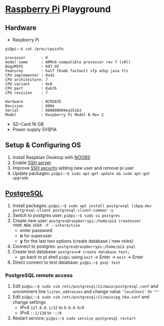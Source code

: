 # [Raspberry Pi](https://www.raspberrypi.org/) Playground

## Hardware
* Raspberry Pi
```
pi@pi:~$ cat /proc/cpuinfo

processor       : 0
model name      : ARMv6-compatible processor rev 7 (v6l)
BogoMIPS        : 697.95
Features        : half thumb fastmult vfp edsp java tls
CPU implementer : 0x41
CPU architecture: 7
CPU variant     : 0x0
CPU part        : 0xb76
CPU revision    : 7

Hardware        : BCM2835
Revision        : 000e
Serial          : 000000009ea35163
Model           : Raspberry Pi Model B Rev 2
```
* SD-Card 16 GB
* Power supply 5V@1A

## Setup & Configuring OS
1. Install Raspbian Desktop with [NOOBS](https://www.raspberrypi.org/downloads/noobs/)
2. Enable [SSH server](https://www.raspberrypi.org/documentation/remote-access/ssh/)
3. Improve [SSH security](https://www.raspberrypi.org/documentation/configuration/security.md) adding new user and remove pi user
4. Update packages: `pi@pi:~$ sudo apt-get update && sudo apt-get upgrade`

## [PostgreSQL](https://www.postgresql.org/)
1. Install packages: `pi@pi:~$ sudo apt install postgresql libpq-dev postgresql-client postgresql-client-common -y`
2. Switch to postgres user: `pi@pi:~$ sudo su postgres`
3. Create new user: `postgres@raspberrypi:/home/pi$ createuser YOUR_NEW_USER -P --interactive`
    - enter password
    - **n** for superuser
    - **y** for the last two options (create database / new roles)
4. Connect to postgres: `postgres@raspberrypi:/home/pi$ psql`
5. Create test database: `postgres=# create database test;`
    - go back to pi shell `pi@pi` using `exit` -> Enter -> `exit` -> Enter
6. Direct connect to test database: `pi@pi:~$ psql test`

### PostgreSQL remote access
1. Edit `pi@pi:~$ sudo vim /etc/postgresql/11/main/postgresql.conf` and uncomment line `listen_addresses` and change value `'localhost'` to `'*'`
2. Edit `pi@pi:~$ sudo vim /etc/postgresql/11/main/pg_hba.conf` and change settings
    - IPv4 `127.0.0.1/32` to `0.0.0.0/0`
    - IPv6 `::1/128` to `::/0`
3. Restart service: `pi@pi:~$ sudo service postgresql restart`
